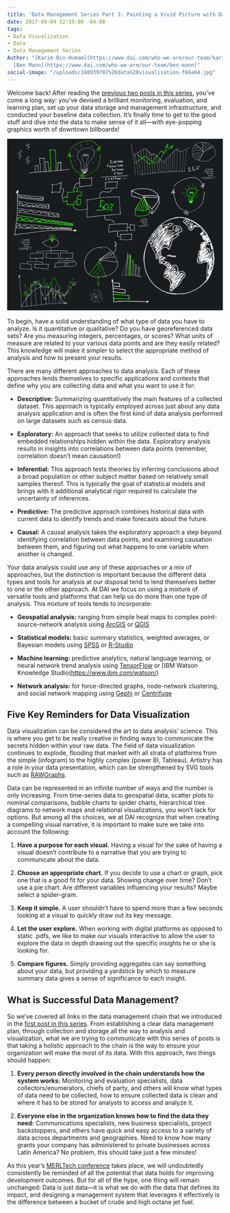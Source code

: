 ```yaml
---
title: 'Data Management Series Part 3: Painting a Vivid Picture with Data'
date: 2017-09-04 12:15:00 -04:00
tags:
- Data Visualization
- Data
- Data Management Series
Author: "[Karim Bin-Humam](https://www.dai.com/who-we-are/our-team/karim-bin-humam);
  [Ben Mann](https://www.dai.com/who-we-are/our-team/ben-mann)"
social-image: "/uploads/160939707%20data%20visualisation-f66a64.jpg"
---
```


Welcome back! After reading the [previous two posts in this series](https://dai-global-digital.com/tags/?tag=data-management-series), you’ve come a long way: you’ve devised a brilliant monitoring, evaluation, and learning plan, set up your data storage and management infrastructure, and conducted your baseline data collection. It’s finally time to get to the good stuff and dive into the data to make sense of it all—with eye-popping graphics worth of downtown billboards!

![160939707 data visualisation-ab2ed4.jpg](/uploads/160939707%20data%20visualisation-ab2ed4.jpg)

<!--more-->

To begin, have a solid understanding of what type of data you have to analyze. Is it quantitative or qualitative? Do you have georeferenced data sets? Are you measuring integers, percentages, or scores? What units of measure are related to your various data points and are they easily related? This knowledge will make it simpler to select the appropriate method of analysis and how to present your results.

There are many different approaches to data analysis. Each of these approaches lends themselves to specific applications and contexts that define why you are collecting data and what you want to use it for:

* **Descriptive:** Summarizing quantitatively the main features of a collected dataset. This approach is typically employed across just about any data analysis application and is often the first kind of data analysis performed on large datasets such as census data.

* **Exploratory:** An approach that seeks to utilize collected data to find embedded relationships hidden within the data. Exploratory analysis results in insights into correlations between data points (remember, correlation doesn’t mean causation!)

* **Inferential:** This approach tests theories by inferring conclusions about a broad population or other subject matter based on relatively small samples thereof. This is typically the goal of statistical models and brings with it additional analytical rigor required to calculate the uncertainty of inferences.

* **Predictive:** The predictive approach combines historical data with current data to identify trends and make forecasts about the future.

* **Causal:** A causal analysis takes the exploratory approach a step beyond identifying correlation between data points, and examining causation between them, and figuring out what happens to one variable when another is changed.

Your data analysis could use any of these approaches or a mix of approaches, but the distinction is important because the different data types and tools for analysis at our disposal tend to lend themselves better to one or the other approach. At DAI we focus on using a mixture of versatile tools and platforms that can help us do more than one type of analysis. This mixture of tools tends to incorporate:

* **Geospatial analysis:** ranging from simple heat maps to complex point-source-network analysis using [ArcGIS](http://www.arcgis.com/features/index.html) or [QGIS](https://dai-global-digital.com/open-source-series-spatial-analysis-with-qgis.html)

* **Statistical models:** basic summary statistics, weighted averages, or Bayesian models using [SPSS](https://www.ibm.com/analytics/us/en/technology/spss/) or [R-Studio](https://www.rstudio.com/)

* **Machine learning:** predictive analytics, natural language learning, or neural network trend analysis using [TensorFlow](https://www.tensorflow.org/) or \[IBM Watson Knowledge Studio(https://www.ibm.com/watson/)

* **Network analysis:** for force-directed graphs, node-network clustering, and social network mapping using [Gephi](https://gephi.org/) or [Centrifuge](http://centrifugesystems.com/)

## Five Key Reminders for Data Visualization

Data visualization can be considered the art to data analysis’ science. This is where you get to be really creative in finding ways to communicate the secrets hidden within your raw data. The field of data visualization continues to explode, flooding that market with all strata of platforms from the simple (infogram) to the highly complex (power BI, Tableau). Artistry has a role in your data presentation, which can be strengthened by SVG tools such as [RAWGraphs](http://rawgraphs.io/).

Data can be represented in an infinite number of ways and the number is only increasing. From time-series data to geospatial data, scatter plots to nominal comparisons, bubble charts to spider charts, hierarchical tree diagrams to network maps and relational visualizations, you won’t lack for options. But among all the choices, we at DAI recognize that when creating a compelling visual narrative, it is important to make sure we take into account the following:

1. **Have a purpose for each visual.** Having a visual for the sake of having a visual doesn’t contribute to a narrative that you are trying to communicate about the data.

2. **Choose an appropriate chart.** If you decide to use a chart or graph, pick one that is a good fit for your data. Showing change over time? Don’t use a pie chart. Are different variables influencing your results? Maybe select a spider-gram.

3. **Keep it simple.** A user shouldn’t have to spend more than a few seconds looking at a visual to quickly draw out its key message.

4. **Let the user explore.** When working with digital platforms as opposed to static .pdfs, we like to make our visuals interactive to allow the user to explore the data in depth drawing out the specific insights he or she is looking for.

5. **Compare figures.** Simply providing aggregates can say something about your data, but providing a yardstick by which to measure summary data gives a sense of significance to each insight.

## What is Successful Data Management?

So we’ve covered all links in the data management chain that we introduced in the [first post in this series](https://dai-global-digital.com/data-management-series-planning-and-collecting-part-1.html). From establishing a clear data management plan, through collection and storage all the way to analysis and visualization, what we are trying to communicate with this series of posts is that taking a holistic approach to the chain is the way to ensure your organization will make the most of its data. With this approach, two things should happen:

1. **Every person directly involved in the chain understands how the system works:** Monitoring and evaluation specialists, data collectors/enumerators, chiefs of party, and others will know what types of data need to be collected, how to ensure collected data is clean and where it has to be stored for analysts to access and analyze it.

2. **Everyone else in the organization knows how to find the data they need:** Communications specialists, new business specialists, project backstoppers, and others have quick and easy access to a variety of data across departments and geographies. Need to know how many grants your company has administered to private businesses across Latin America? No problem, this should take just a few minutes!

As this year’s [MERLTech conference](http://merltech.org/) takes place, we will undoubtedly consistently be reminded of all the potential that data holds for improving development outcomes. But for all of the hype, one thing will remain unchanged: Data is just data—it is what we do with the data that defines its impact, and designing a management system that leverages it effectively is the difference between a bucket of crude and high octane jet fuel.